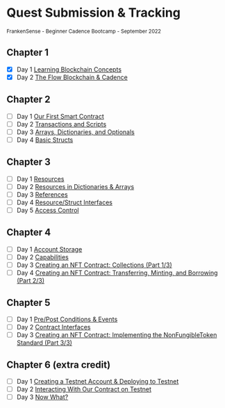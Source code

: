 # Quest Submission & Tracking
<sub>FrankenSense - Beginner Cadence Bootcamp - September 2022</sub>

## Chapter 1
- [X] Day 1 [Learning Blockchain Concepts](https://github.com/itsFrankenSense/quest-submission/blob/main/chapter1.0/day1)
- [X] Day 2 [The Flow Blockchain & Cadence](https://github.com/itsFrankenSense/quest-submission/blob/main/chapter1.0/day2)

## Chapter 2
- [ ] Day 1 [Our First Smart Contract](https://github.com/itsFrankenSense/quest-submission/blob/main/chapter2.0/day1)
- [ ] Day 2 [Transactions and Scripts](https://github.com/itsFrankenSense/quest-submission/blob/main/chapter2.0/day2)
- [ ] Day 3 [Arrays, Dictionaries, and Optionals](https://github.com/itsFrankenSense/quest-submission/blob/main/chapter2.0/day3)
- [ ] Day 4 [Basic Structs](https://github.com/itsFrankenSense/quest-submission/blob/main/chapter2.0/day4)

## Chapter 3
- [ ] Day 1 [Resources](https://github.com/itsFrankenSense/quest-submission/blob/main/chapter3.0/day1)
- [ ] Day 2 [Resources in Dictionaries & Arrays](https://github.com/itsFrankenSense/quest-submission/blob/main/chapter3.0/day2)
- [ ] Day 3 [References](https://github.com/itsFrankenSense/quest-submission/blob/main/chapter3.0/day3)
- [ ] Day 4 [Resource/Struct Interfaces](https://github.com/itsFrankenSense/quest-submission/blob/main/chapter3.0/day4)
- [ ] Day 5 [Access Control](https://github.com/itsFrankenSense/quest-submission/blob/main/chapter3.0/day5)

## Chapter 4
- [ ] Day 1 [Account Storage](https://github.com/itsFrankenSense/quest-submission/blob/main/chapter4.0/day1)
- [ ] Day 2 [Capabilities](https://github.com/itsFrankenSense/quest-submission/blob/main/chapter4.0/day2)
- [ ] Day 3 [Creating an NFT Contract: Collections (Part 1/3)](https://github.com/itsFrankenSense/quest-submission/blob/main/chapter4.0/day3)
- [ ] Day 4 [Creating an NFT Contract: Transferring, Minting, and Borrowing (Part 2/3)](https://github.com/itsFrankenSense/quest-submission/blob/main/chapter4.0/day4)

## Chapter 5
- [ ] Day 1 [Pre/Post Conditions & Events](https://github.com/itsFrankenSense/quest-submission/blob/main/chapter5.0/day1)
- [ ] Day 2 [Contract Interfaces](https://github.com/itsFrankenSense/quest-submission/blob/main/chapter5.0/day2)
- [ ] Day 3 [Creating an NFT Contract: Implementing the NonFungibleToken Standard (Part 3/3)](https://github.com/itsFrankenSense/quest-submission/blob/main/chapter5.0/day3)

## Chapter 6 (extra credit)
- [ ] Day 1 [Creating a Testnet Account & Deploying to Testnet](https://github.com/itsFrankenSense/quest-submission/blob/main/chapter6.0/day1)
- [ ] Day 2 [Interacting With Our Contract on Testnet](https://github.com/itsFrankenSense/quest-submission/blob/main/chapter6.0/day2)
- [ ] Day 3 [Now What?](https://github.com/itsFrankenSense/quest-submission/blob/main/chapter6.0/day3)
